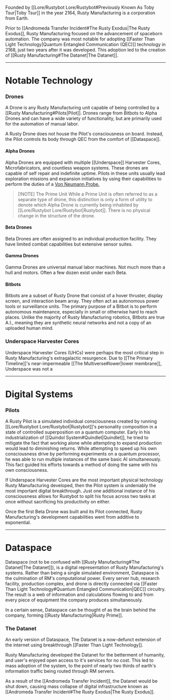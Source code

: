 Founded by [[Lore/Rustybot Lore/Rustybot#Previously Known As Toby Tsur|Toby Tsur]] in the year 2164, Rusty Manufacturing is a corporation from Earth.

Prior to [[Andromeda Transfer Incident#The Rusty Exodus|The Rusty Exodus]], Rusty Manufacturing focused on the advancement of spaceborn automation. The company was most notable for adopting [[Faster Than Light Technology|Quantum Entangled Communication (QEC)]] technology in 2168, just two years after it was developed. This adoption led to the creation of [[Rusty Manufacturing#The Datanet|The Datanet]].

---
# Notable Technology

### Drones
A Drone is any Rusty Manufacturing unit capable of being controlled by a [[Rusty Manufacturing#Pilots|Pilot]]. Drones range from Bitbots to Alpha Drones and can have a wide variety of functionality, but are primarily used for the automation of manual labor.

A Rusty Drone does not house the Pilot's consciousness on board. Instead, the Pilot controls its body through QEC from the comfort of [[Dataspace]].

#### Alpha Drones
Alpha Drones are equipped with multiple [[Underspace]] Harvester Cores, Microfabricators, and countless weapon systems. These drones are capable of self repair and indefinite uptime. Pilots in these units usually lead exploration missions and expansion initiatives by using their capabilities to perform the duties of a [Von Neumann Probe.](https://en.wikipedia.org/wiki/Self-replicating_spacecraft)

> [!NOTE] The Prime Unit
> While a Prime Unit is often referred to as a separate type of drone, this distinction is only a form of utility to denote which Alpha Drone is currently being inhabited by [[Lore/Rustybot Lore/Rustybot|Rustybot]]. There is no physical change in the structure of the drone.

#### Beta Drones
Beta Drones are often assigned to an individual production facility. They have limited combat capabilities but extensive sensor suites.

#### Gamma Drones
Gamma Drones are universal manual labor machines. Not much more than a hull and motors. Often a few dozen exist under each Beta.

#### Bitbots
Bitbots are a subset of Rusty Drone that consist of a hover thruster, display screen, and interaction beam array. They often act as autonomous power tools or surveillance units. The primary purpose of a Bitbot is to perform autonomous maintenance, especially in small or otherwise hard to reach places. Unlike the majority of Rusty Manufacturing robotics, Bitbots are true A.I., meaning they are synthetic neural networks and not a copy of an uploaded human mind.

### Underspace Harvester Cores
Underspace Harvester Cores (UHCs) were perhaps the most critical step in Rusty Manufacturing's extragalactic resurgence. Due to [[The Primary Timeline]]'s near-impermeable [[The Multiverse#lower|lower membrane]], Underspace was not a 

---
# Digital Systems

### Pilots
A Rusty Pilot is a simulated individual consciousness created by running [[Lore/Rustybot Lore/Rustybot|Rustybot]]'s personality composition in a state of controlled superposition on a quantum computer. Early in his industrialization of [[Quindol System#Quindlet|Quindlet]], he tried to mitigate the fact that working alone while attempting to expand production would lead to diminishing returns. While attempting to speed up his own consciousness drive by performing experiments on a quantum processor, he was able to run multiple instances of the same basic AI simultaneously. This fact guided his efforts towards a method of doing the same with his own consciousness.

If Underspace Harvester Cores are the most important physical technology Rusty Manufacturing developed, then the Pilot system is undeniably the most important digital breakthrough. Just one additional instance of his consciousness allows for Rustybot to split his focus across two tasks at once without sacrificing his productivity on either.

Once the first Beta Drone was built and its Pilot connected, Rusty Manufacturing's development capabilities went from additive to exponential.

---
# Dataspace
Dataspace (not to be confused with [[Rusty Manufacturing#The Datanet|The Datanet]]), is a digital representation of Rusty Manufacturing's systems. Rather than being a single simulated environment, Dataspace is the culmination of RM's computational power. Every server hub, research facility, production complex, and drone is directly connected via [[Faster Than Light Technology#Quantum Entangled Communication|QEC]] circuitry. The result is a web of information and calculations flowing to and from every piece of equipment the company produces simultaneously.

In a certain sense, Dataspace can be thought of as the brain behind the company, forming [[Rusty Manufacturing|Rusty Prime]].
### The Datanet
An early version of Dataspace, The Datanet is a now-defunct extension of the internet using breakthrough [[Faster Than Light Technology]]. 

Rusty Manufacturing developed the Datanet for the betterment of humanity, and user's enjoyed open access to it's services for no cost. This led to mass adoption of the system, to the point of nearly two thirds of earth's information traffic being routed through RM servers.

As a result of the [[Andromeda Transfer Incident]], the Datanet would be shut down, causing mass collapse of digital infrastructure known as [[Andromeda Transfer Incident#The Rusty Exodus|The Rusty Exodus]].
